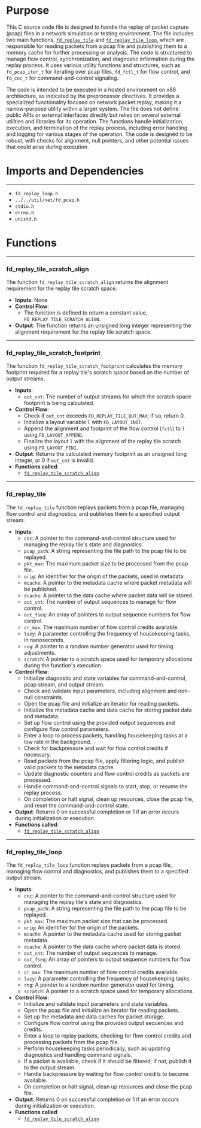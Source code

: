 # Purpose
This C source code file is designed to handle the replay of packet capture (pcap) files in a network simulation or testing environment. The file includes two main functions, [`fd_replay_tile`](#fd_replay_tile) and [`fd_replay_tile_loop`](#fd_replay_tile_loop), which are responsible for reading packets from a pcap file and publishing them to a memory cache for further processing or analysis. The code is structured to manage flow control, synchronization, and diagnostic information during the replay process. It uses various utility functions and structures, such as `fd_pcap_iter_t` for iterating over pcap files, `fd_fctl_t` for flow control, and `fd_cnc_t` for command-and-control signaling.

The code is intended to be executed in a hosted environment on x86 architecture, as indicated by the preprocessor directives. It provides a specialized functionality focused on network packet replay, making it a narrow-purpose utility within a larger system. The file does not define public APIs or external interfaces directly but relies on several external utilities and libraries for its operation. The functions handle initialization, execution, and termination of the replay process, including error handling and logging for various stages of the operation. The code is designed to be robust, with checks for alignment, null pointers, and other potential issues that could arise during execution.
# Imports and Dependencies

---
- `fd_replay_loop.h`
- `../../util/net/fd_pcap.h`
- `stdio.h`
- `errno.h`
- `unistd.h`


# Functions

---
### fd\_replay\_tile\_scratch\_align<!-- {{#callable:fd_replay_tile_scratch_align}} -->
The function `fd_replay_tile_scratch_align` returns the alignment requirement for the replay tile scratch space.
- **Inputs**: None
- **Control Flow**:
    - The function is defined to return a constant value, `FD_REPLAY_TILE_SCRATCH_ALIGN`.
- **Output**: The function returns an unsigned long integer representing the alignment requirement for the replay tile scratch space.


---
### fd\_replay\_tile\_scratch\_footprint<!-- {{#callable:fd_replay_tile_scratch_footprint}} -->
The function `fd_replay_tile_scratch_footprint` calculates the memory footprint required for a replay tile's scratch space based on the number of output streams.
- **Inputs**:
    - `out_cnt`: The number of output streams for which the scratch space footprint is being calculated.
- **Control Flow**:
    - Check if `out_cnt` exceeds `FD_REPLAY_TILE_OUT_MAX`; if so, return 0.
    - Initialize a layout variable `l` with `FD_LAYOUT_INIT`.
    - Append the alignment and footprint of the flow control (`fctl`) to `l` using `FD_LAYOUT_APPEND`.
    - Finalize the layout `l` with the alignment of the replay tile scratch using `FD_LAYOUT_FINI`.
- **Output**: Returns the calculated memory footprint as an unsigned long integer, or 0 if `out_cnt` is invalid.
- **Functions called**:
    - [`fd_replay_tile_scratch_align`](#fd_replay_tile_scratch_align)


---
### fd\_replay\_tile<!-- {{#callable:fd_replay_tile}} -->
The `fd_replay_tile` function replays packets from a pcap file, managing flow control and diagnostics, and publishes them to a specified output stream.
- **Inputs**:
    - `cnc`: A pointer to the command-and-control structure used for managing the replay tile's state and diagnostics.
    - `pcap_path`: A string representing the file path to the pcap file to be replayed.
    - `pkt_max`: The maximum packet size to be processed from the pcap file.
    - `orig`: An identifier for the origin of the packets, used in metadata.
    - `mcache`: A pointer to the metadata cache where packet metadata will be published.
    - `dcache`: A pointer to the data cache where packet data will be stored.
    - `out_cnt`: The number of output sequences to manage for flow control.
    - `out_fseq`: An array of pointers to output sequence numbers for flow control.
    - `cr_max`: The maximum number of flow control credits available.
    - `lazy`: A parameter controlling the frequency of housekeeping tasks, in nanoseconds.
    - `rng`: A pointer to a random number generator used for timing adjustments.
    - `scratch`: A pointer to a scratch space used for temporary allocations during the function's execution.
- **Control Flow**:
    - Initialize diagnostic and state variables for command-and-control, pcap stream, and output stream.
    - Check and validate input parameters, including alignment and non-null constraints.
    - Open the pcap file and initialize an iterator for reading packets.
    - Initialize the metadata cache and data cache for storing packet data and metadata.
    - Set up flow control using the provided output sequences and configure flow control parameters.
    - Enter a loop to process packets, handling housekeeping tasks at a low rate in the background.
    - Check for backpressure and wait for flow control credits if necessary.
    - Read packets from the pcap file, apply filtering logic, and publish valid packets to the metadata cache.
    - Update diagnostic counters and flow control credits as packets are processed.
    - Handle command-and-control signals to start, stop, or resume the replay process.
    - On completion or halt signal, clean up resources, close the pcap file, and reset the command-and-control state.
- **Output**: Returns 0 on successful completion or 1 if an error occurs during initialization or execution.
- **Functions called**:
    - [`fd_replay_tile_scratch_align`](#fd_replay_tile_scratch_align)


---
### fd\_replay\_tile\_loop<!-- {{#callable:fd_replay_tile_loop}} -->
The `fd_replay_tile_loop` function replays packets from a pcap file, managing flow control and diagnostics, and publishes them to a specified output stream.
- **Inputs**:
    - `cnc`: A pointer to the command-and-control structure used for managing the replay tile's state and diagnostics.
    - `pcap_path`: A string representing the file path to the pcap file to be replayed.
    - `pkt_max`: The maximum packet size that can be processed.
    - `orig`: An identifier for the origin of the packets.
    - `mcache`: A pointer to the metadata cache used for storing packet metadata.
    - `dcache`: A pointer to the data cache where packet data is stored.
    - `out_cnt`: The number of output sequences to manage.
    - `out_fseq`: An array of pointers to output sequence numbers for flow control.
    - `cr_max`: The maximum number of flow control credits available.
    - `lazy`: A parameter controlling the frequency of housekeeping tasks.
    - `rng`: A pointer to a random number generator used for timing.
    - `scratch`: A pointer to a scratch space used for temporary allocations.
- **Control Flow**:
    - Initialize and validate input parameters and state variables.
    - Open the pcap file and initialize an iterator for reading packets.
    - Set up the metadata and data caches for packet storage.
    - Configure flow control using the provided output sequences and credits.
    - Enter a loop to replay packets, checking for flow control credits and processing packets from the pcap file.
    - Perform housekeeping tasks periodically, such as updating diagnostics and handling command signals.
    - If a packet is available, check if it should be filtered; if not, publish it to the output stream.
    - Handle backpressure by waiting for flow control credits to become available.
    - On completion or halt signal, clean up resources and close the pcap file.
- **Output**: Returns 0 on successful completion or 1 if an error occurs during initialization or execution.
- **Functions called**:
    - [`fd_replay_tile_scratch_align`](#fd_replay_tile_scratch_align)


